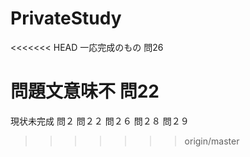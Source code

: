 # PrivateStudy
<<<<<<< HEAD
一応完成のもの
問26

問題文意味不
問22
=======
現状未完成
問２
問２２
問２６
問２８
問２９
>>>>>>> origin/master
